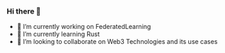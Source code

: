 ### Hi there 👋
- 🔭 I’m currently working on FederatedLearning
- 🌱 I’m currently learning Rust
- 👯 I’m looking to collaborate on Web3 Technologies and its use cases
<!--
**prohtmlcoder/prohtmlcoder** is a ✨ _special_ ✨ repository because its `README.md` (this file) appears on your GitHub profile.

Here are some ideas to get you started:

- 🔭 I’m currently working on ...
- 🌱 I’m currently learning ...
- 👯 I’m looking to collaborate on ...
- 🤔 I’m looking for help with ...
- 💬 Ask me about ...
- 📫 How to reach me: ...
- 😄 Pronouns: ...
- ⚡ Fun fact: ...
-->

